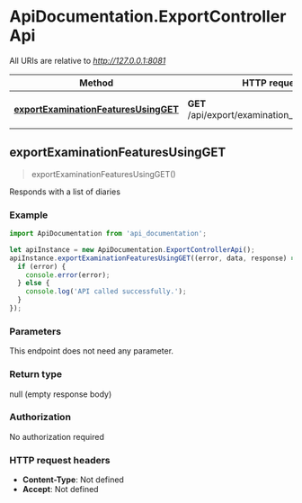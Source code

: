 # ApiDocumentation.ExportControllerApi

All URIs are relative to *http://127.0.0.1:8081*

Method | HTTP request | Description
------------- | ------------- | -------------
[**exportExaminationFeaturesUsingGET**](ExportControllerApi.md#exportExaminationFeaturesUsingGET) | **GET** /api/export/examination_feature_set.csv | Responds with a list of diaries



## exportExaminationFeaturesUsingGET

> exportExaminationFeaturesUsingGET()

Responds with a list of diaries

### Example

```javascript
import ApiDocumentation from 'api_documentation';

let apiInstance = new ApiDocumentation.ExportControllerApi();
apiInstance.exportExaminationFeaturesUsingGET((error, data, response) => {
  if (error) {
    console.error(error);
  } else {
    console.log('API called successfully.');
  }
});
```

### Parameters

This endpoint does not need any parameter.

### Return type

null (empty response body)

### Authorization

No authorization required

### HTTP request headers

- **Content-Type**: Not defined
- **Accept**: Not defined

